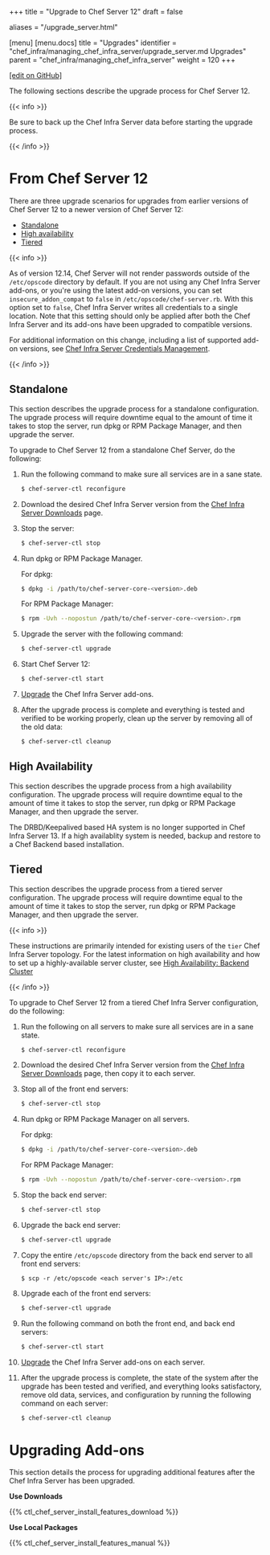 +++
title = "Upgrade to Chef Server 12"
draft = false

aliases = "/upgrade_server.html"

[menu]
  [menu.docs]
    title = "Upgrades"
    identifier = "chef_infra/managing_chef_infra_server/upgrade_server.md Upgrades"
    parent = "chef_infra/managing_chef_infra_server"
    weight = 120
+++    

[\[edit on
GitHub\]](https://github.com/chef/chef-web-docs/blob/master/chef_master/source/upgrade_server.rst)

The following sections describe the upgrade process for Chef Server 12.

{{< info >}}

Be sure to back up the Chef Infra Server data before starting the
upgrade process.

{{< /info >}}

From Chef Server 12
===================

There are three upgrade scenarios for upgrades from earlier versions of
Chef Server 12 to a newer version of Chef Server 12:

-   [Standalone](/upgrade_server.html#standalone)
-   [High availability](/upgrade_server.html#high-availability)
-   [Tiered](/upgrade_server.html#tiered)

{{< info >}}

As of version 12.14, Chef Server will not render passwords outside of
the `/etc/opscode` directory by default. If you are not using any Chef
Infra Server add-ons, or you're using the latest add-on versions, you
can set `insecure_addon_compat` to `false` in
`/etc/opscode/chef-server.rb`. With this option set to `false`, Chef
Infra Server writes all credentials to a single location. Note that this
setting should only be applied after both the Chef Infra Server and its
add-ons have been upgraded to compatible versions.

For additional information on this change, including a list of supported
add-on versions, see [Chef Infra Server Credentials
Management](/server_security.html#chef-infra-server-credentials-management).

{{< /info >}}

Standalone
----------

This section describes the upgrade process for a standalone
configuration. The upgrade process will require downtime equal to the
amount of time it takes to stop the server, run dpkg or RPM Package
Manager, and then upgrade the server.

To upgrade to Chef Server 12 from a standalone Chef Server, do the
following:

1.  Run the following command to make sure all services are in a sane
    state.

    ``` bash
    $ chef-server-ctl reconfigure
    ```

2.  Download the desired Chef Infra Server version from the [Chef Infra
    Server Downloads](https://downloads.chef.io/chef-server) page.

3.  Stop the server:

    ``` bash
    $ chef-server-ctl stop
    ```

4.  Run dpkg or RPM Package Manager.

    For dpkg:

    ``` bash
    $ dpkg -i /path/to/chef-server-core-<version>.deb
    ```

    For RPM Package Manager:

    ``` bash
    $ rpm -Uvh --nopostun /path/to/chef-server-core-<version>.rpm
    ```

5.  Upgrade the server with the following command:

    ``` bash
    $ chef-server-ctl upgrade
    ```

6.  Start Chef Server 12:

    ``` bash
    $ chef-server-ctl start
    ```

7.  [Upgrade](upgrade_server.html#upgrading-add-ons) the Chef Infra
    Server add-ons.

8.  After the upgrade process is complete and everything is tested and
    verified to be working properly, clean up the server by removing all
    of the old data:

    ``` bash
    $ chef-server-ctl cleanup
    ```

High Availability
-----------------

This section describes the upgrade process from a high availability
configuration. The upgrade process will require downtime equal to the
amount of time it takes to stop the server, run dpkg or RPM Package
Manager, and then upgrade the server.

The DRBD/Keepalived based HA system is no longer supported in Chef Infra
Server 13. If a high availablity system is needed, backup and restore to
a Chef Backend based installation.

Tiered
------

This section describes the upgrade process from a tiered server
configuration. The upgrade process will require downtime equal to the
amount of time it takes to stop the server, run dpkg or RPM Package
Manager, and then upgrade the server.

{{< info >}}

These instructions are primarily intended for existing users of the
`tier` Chef Infra Server topology. For the latest information on high
availability and how to set up a highly-available server cluster, see
[High Availability: Backend Cluster](/install_server_ha.html)

{{< /info >}}

To upgrade to Chef Server 12 from a tiered Chef Infra Server
configuration, do the following:

1.  Run the following on all servers to make sure all services are in a
    sane state.

    ``` bash
    $ chef-server-ctl reconfigure
    ```

2.  Download the desired Chef Infra Server version from the [Chef Infra
    Server Downloads](https://downloads.chef.io/chef-server) page, then
    copy it to each server.

3.  Stop all of the front end servers:

    ``` bash
    $ chef-server-ctl stop
    ```

4.  Run dpkg or RPM Package Manager on all servers.

    For dpkg:

    ``` bash
    $ dpkg -i /path/to/chef-server-core-<version>.deb
    ```

    For RPM Package Manager:

    ``` bash
    $ rpm -Uvh --nopostun /path/to/chef-server-core-<version>.rpm
    ```

5.  Stop the back end server:

    ``` bash
    $ chef-server-ctl stop
    ```

6.  Upgrade the back end server:

    ``` bash
    $ chef-server-ctl upgrade
    ```

7.  Copy the entire `/etc/opscode` directory from the back end server to
    all front end servers:

    ``` none
    $ scp -r /etc/opscode <each server's IP>:/etc
    ```

8.  Upgrade each of the front end servers:

    ``` bash
    $ chef-server-ctl upgrade
    ```

9.  Run the following command on both the front end, and back end
    servers:

    ``` bash
    $ chef-server-ctl start
    ```

10. [Upgrade](upgrade_server.html#upgrading-add-ons) the Chef Infra
    Server add-ons on each server.

11. After the upgrade process is complete, the state of the system after
    the upgrade has been tested and verified, and everything looks
    satisfactory, remove old data, services, and configuration by
    running the following command on each server:

    ``` bash
    $ chef-server-ctl cleanup
    ```

Upgrading Add-ons
=================

This section details the process for upgrading additional features after
the Chef Infra Server has been upgraded.

**Use Downloads**

{{% ctl_chef_server_install_features_download %}}

**Use Local Packages**

{{% ctl_chef_server_install_features_manual %}}
